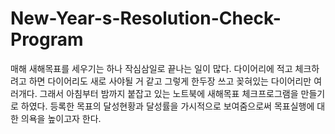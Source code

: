 # New-Year-s-Resolution-Check-Program
매해 새해목표를 세우기는 하나 작심삼일로 끝나는 일이 많다.
다이어리에 적고 체크하려고 하면 다이어리도 새로 사야될 거 같고 그렇게 한두장 쓰고 꽂혀있는 다이어리만 여러개다.
그래서 아침부터 밤까지 붙잡고 있는 노트북에 새해목표 체크프로그램을 만들기로 하였다.
등록한 목표의 달성현황과 달성률을 가시적으로 보여줌으로써 목표실행에 대한 의욕을 높이고자 한다.
